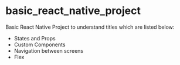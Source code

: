 # basic_react_native_project
Basic React Native Project to understand titles which are listed below:

- States and Props
- Custom Components
- Navigation between screens
- Flex
